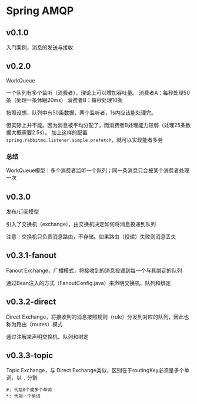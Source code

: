 # Spring AMQP

## v0.1.0
入门案例，消息的发送与接收

## v0.2.0
WorkQueue

一个队列有多个监听（消费者），理论上可以增加吞吐量。
消费者A：每秒处理50条（处理一条休眠20ms）
消费者B：每秒处理10条

按照设想，队列中有50条数据，两个监听者，1s内应该能处理完。

但实际上并不能。因为消息被平均分配了，而消费者B处理能力较弱（处理25条数据大概需要2.5s）。
加上这样的配置`spring.rabbitmq.listener.simple.prefetch`，就可以实现能者多劳

### 总结
WorkQueue模型：多个消费者监听一个队列；同一条消息只会被某个消费者处理一次

## v0.3.0
发布/订阅模型

引入了交换机（exchange），由交换机决定如何将消息投递到队列

注意：交换机只负责消息路由，不存储。如果路由（投递）失败则消息丢失

## v0.3.1-fanout
Fanout Exchange，广播模式，将接收到的消息投递到每一个与其绑定的队列

通过Bean注入的方式（FanoutConfig.java）来声明交换机、队列和绑定

## v0.3.2-direct
Direct Exchange，将接收到的消息按照规则（rule）分发到对应的队列，因此也称为路由（routes）模式

通过注解来声明交换机、队列和绑定

## v0.3.3-topic
Topic Exchange，与 Direct Exchange类似，区别在于routingKey必须是多个单词，以 `.` 分割

```text
#: 代指0个或多个单词
*: 代指一个单词
```

